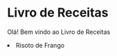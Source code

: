 <h1>Livro de Receitas</h1>
 <p>Olá! Bem vindo ao Livro de Receitas</p>
 <li> Risoto de Frango </li>
 
